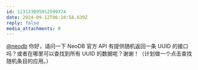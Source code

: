```yaml
---
id: 113123095912599374
date: 2024-09-12T06:10:58.639Z
reply: false
media_attachments: 0
---
```


[@neodb](https://mastodon.social/@neodb) 你好，请问一下 NeoDB 官方 API 有提供随机返回一条 UUID 的接口吗？或者在哪里可以查找到所有 UUID 的数据呢？谢谢！（计划做一个点击查找随机条目的应用。）

